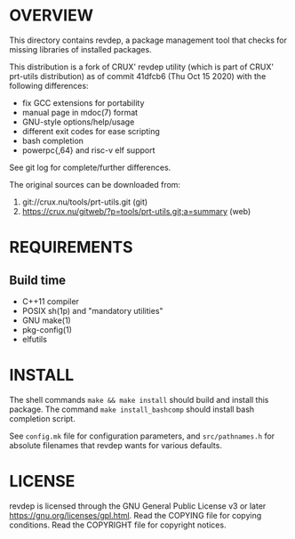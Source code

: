 OVERVIEW
========

This directory contains revdep, a package management tool that checks for
missing libraries of installed packages.

This distribution is a fork of CRUX' revdep utility (which is part of CRUX'
prt-utils distribution) as of commit 41dfcb6 (Thu Oct 15 2020) with the
following differences:
  * fix GCC extensions for portability
  * manual page in mdoc(7) format
  * GNU-style options/help/usage
  * different exit codes for ease scripting
  * bash completion
  * powerpc{,64} and risc-v elf support

See git log for complete/further differences.

The original sources can be downloaded from:
  1. git://crux.nu/tools/prt-utils.git                       (git)
  2. https://crux.nu/gitweb/?p=tools/prt-utils.git;a=summary (web)


REQUIREMENTS
============

Build time
----------
  * C++11 compiler
  * POSIX sh(1p) and "mandatory utilities"
  * GNU make(1)
  * pkg-config(1)
  * elfutils


INSTALL
=======

The shell commands `make && make install` should build and install this
package.  The command `make install_bashcomp` should install bash completion
script.

See `config.mk` file for configuration parameters, and `src/pathnames.h` for
absolute filenames that revdep wants for various defaults.


LICENSE
=======

revdep is licensed through the GNU General Public License v3 or later
<https://gnu.org/licenses/gpl.html>.
Read the COPYING file for copying conditions.
Read the COPYRIGHT file for copyright notices.
